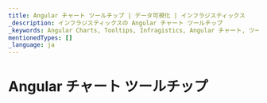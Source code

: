 ```yaml
---
title: Angular チャート ツールチップ | データ可視化 | インフラジスティックス
_description: インフラジスティックスの Angular チャート ツールチップ
_keywords: Angular Charts, Tooltips, Infragistics, Angular チャート, ツールチップ, インフラジスティックス
mentionedTypes: []
_language: ja
---
```


# Angular チャート ツールチップ

<!-- TODO combine
category-chart-tooltip-types.md
category-chart-tooltip-template.md
data-chart-series-tooltips.md
-->
